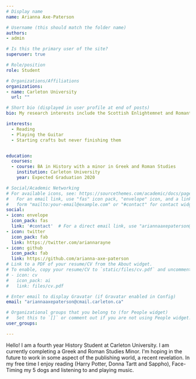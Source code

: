 ```yaml
---
# Display name
name: Arianna Axe-Paterson

# Username (this should match the folder name)
authors:
- admin

# Is this the primary user of the site?
superuser: true

# Role/position
role: Student

# Organizations/Affiliations
organizations:
- name: Carleton University
  url: ""

# Short bio (displayed in user profile at end of posts)
bio: My research interests include the Scottish Enlightemnet and Romantic eras, as well as anything within Greek, Etrusacan and Roman Antiquity.

interests:
  - Reading
  - Playing the Guitar
  - Starting crafts but never finishing them


education:
  courses:
  - course: BA in History with a minor in Greek and Roman Studies
    institution: Carleton University
    year: Expected Graduation 2020

# Social/Academic Networking
# For available icons, see: https://sourcethemes.com/academic/docs/page-builder/#icons
#   For an email link, use "fas" icon pack, "envelope" icon, and a link in the
#   form "mailto:your-email@example.com" or "#contact" for contact widget.
social:
- icon: envelope
  icon_pack: fas
  link: '#contact'  # For a direct email link, use "ariannaaxepaterson@cmail.carleton.ca".
- icon: twitter
  icon_pack: fab
  link: https://twitter.com/ariannarayne
- icon: github
  icon_pack: fab
  link: https://github.com/arianna-axe-paterson
# Link to a PDF of your resume/CV from the About widget.
# To enable, copy your resume/CV to `static/files/cv.pdf` and uncomment the lines below.
# - icon: cv
#   icon_pack: ai
#   link: files/cv.pdf

# Enter email to display Gravatar (if Gravatar enabled in Config)
email: "ariannaaxepaterson@cmail.carleton.ca"

# Organizational groups that you belong to (for People widget)
#   Set this to `[]` or comment out if you are not using People widget.
user_groups:

---
```

Hello! I am a fourth year History Student at Carleton University. I am currently completing a Greek and Roman Studies Minor. I'm hoping in the future to work in some aspect of the publishing world, a recent revelation. In my free time I enjoy reading (Harry Potter, Donna Tartt and Sappho), Face-Timing my 5 dogs and listening to and playing music.

